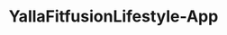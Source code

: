 # YallaFitfusionLifestyle-App
<!DOCTYPE html>
<html lang="en">
<head>
    <meta charset="UTF-8">
    <meta name="viewport" content="width=device-width, initial-scale=1.0">
    <title>Lifestyle Fitness App - UX Research & Design</title>
    <style>
        * {
            margin: 0;
            padding: 0;
            box-sizing: border-box;
        }

        body {
            font-family: 'Inter', -apple-system, BlinkMacSystemFont, sans-serif;
            line-height: 1.6;
            color: #f0f0f0;
            background: linear-gradient(135deg, #1a1a1a 0%, #2d2d2d 100%);
            min-height: 100vh;
        }

        .container {
            max-width: 1200px;
            margin: 0 auto;
            padding: 20px;
        }

        .hero {
            text-align: center;
            padding: 60px 20px;
            background: rgba(45, 45, 45, 0.3);
            backdrop-filter: blur(10px);
            border-radius: 20px;
            margin-bottom: 40px;
            border: 1px solid rgba(255, 255, 255, 0.1);
        }

        .hero h1 {
            font-size: 3.5rem;
            font-weight: 700;
            color: white;
            margin-bottom: 20px;
            text-shadow: 0 2px 10px rgba(0,0,0,0.3);
        }

        .hero p {
            font-size: 1.4rem;
            color: rgba(255, 255, 255, 0.9);
            max-width: 600px;
            margin: 0 auto 30px;
        }

        .badges {
            display: flex;
            justify-content: center;
            gap: 15px;
            flex-wrap: wrap;
        }

        .badge {
            padding: 8px 16px;
            background: rgba(255, 255, 255, 0.2);
            border: 1px solid rgba(255, 255, 255, 0.3);
            border-radius: 25px;
            color: white;
            font-weight: 500;
            backdrop-filter: blur(5px);
        }

        .navigation {
            display: flex;
            justify-content: center;
            gap: 20px;
            margin-bottom: 40px;
            flex-wrap: wrap;
        }

        .nav-btn {
            padding: 12px 24px;
            background: white;
            border: none;
            border-radius: 30px;
            cursor: pointer;
            font-weight: 600;
            color: #667eea;
            transition: all 0.3s ease;
            box-shadow: 0 4px 15px rgba(0,0,0,0.1);
        }

        .nav-btn:hover, .nav-btn.active {
            transform: translateY(-2px);
            box-shadow: 0 8px 25px rgba(0,0,0,0.2);
            background: #667eea;
            color: white;
        }

        .section {
            display: none;
            background: #2a2a2a;
            border-radius: 20px;
            padding: 40px;
            margin-bottom: 30px;
            box-shadow: 0 10px 40px rgba(0,0,0,0.3);
            border: 1px solid rgba(255, 255, 255, 0.1);
        }

        .section.active {
            display: block;
            animation: fadeInUp 0.5s ease-out;
        }

        @keyframes fadeInUp {
            from {
                opacity: 0;
                transform: translateY(30px);
            }
            to {
                opacity: 1;
                transform: translateY(0);
            }
        }

        .section h2 {
            font-size: 2.5rem;
            color: #ffffff;
            margin-bottom: 30px;
            text-align: center;
        }

        .process-grid {
            display: grid;
            grid-template-columns: repeat(auto-fit, minmax(300px, 1fr));
            gap: 30px;
            margin-top: 40px;
        }

        .process-card {
            background: linear-gradient(135deg, #404040 0%, #1a1a1a 100%);
            padding: 30px;
            border-radius: 15px;
            text-align: center;
            transition: transform 0.3s ease;
            border: 1px solid rgba(255, 255, 255, 0.1);
            color: #f0f0f0;
        }

        .process-card:hover {
            transform: translateY(-5px);
            box-shadow: 0 15px 35px rgba(255, 255, 255, 0.1);
        }

        .process-icon {
            width: 80px;
            height: 80px;
            background: #ffffff;
            color: #1a1a1a;
            border-radius: 50%;
            display: flex;
            align-items: center;
            justify-content: center;
            margin: 0 auto 20px;
            font-size: 2rem;
        }

        .feature-list {
            display: grid;
            grid-template-columns: repeat(auto-fit, minmax(250px, 1fr));
            gap: 20px;
            margin-top: 30px;
        }

        .feature-item {
            background: linear-gradient(45deg, #404040, #1a1a1a);
            color: white;
            padding: 25px;
            border-radius: 15px;
            text-align: center;
            transition: transform 0.3s ease;
            border: 1px solid rgba(255, 255, 255, 0.1);
        }

        .feature-item:hover {
            transform: scale(1.05);
        }

        .metrics-grid {
            display: grid;
            grid-template-columns: repeat(auto-fit, minmax(200px, 1fr));
            gap: 20px;
            margin-top: 30px;
        }

        .metric-card {
            background: #3a3a3a;
            padding: 30px;
            border-radius: 15px;
            text-align: center;
            border-left: 5px solid #ffffff;
            color: #f0f0f0;
        }

        .metric-number {
            font-size: 3rem;
            font-weight: bold;
            color: #ffffff;
            display: block;
        }

        .timeline {
            position: relative;
            margin-top: 40px;
        }

        .timeline::before {
            content: '';
            position: absolute;
            left: 50%;
            top: 0;
            bottom: 0;
            width: 4px;
            background: #ffffff;
            transform: translateX(-50%);
        }

        .timeline-item {
            position: relative;
            margin-bottom: 40px;
            display: flex;
            align-items: center;
        }

        .timeline-item:nth-child(odd) {
            flex-direction: row;
        }

        .timeline-item:nth-child(even) {
            flex-direction: row-reverse;
        }

        .timeline-content {
            width: 45%;
            background: #3a3a3a;
            color: #f0f0f0;
            padding: 25px;
            border-radius: 15px;
            box-shadow: 0 5px 15px rgba(0,0,0,0.3);
        }

        .timeline-marker {
            width: 20px;
            height: 20px;
            background: #ffffff;
            border-radius: 50%;
            position: absolute;
            left: 50%;
            transform: translateX(-50%);
            z-index: 2;
        }

        .interactive-demo {
            background: linear-gradient(135deg, #404040 0%, #1a1a1a 100%);
            color: white;
            padding: 40px;
            border-radius: 20px;
            text-align: center;
            margin-top: 30px;
            border: 1px solid rgba(255, 255, 255, 0.1);
        }

        .demo-btn {
            background: white;
            color: #1a1a1a;
            border: none;
            padding: 15px 30px;
            border-radius: 30px;
            font-weight: bold;
            cursor: pointer;
            margin: 10px;
            transition: all 0.3s ease;
        }

        .demo-btn:hover {
            transform: scale(1.05);
            box-shadow: 0 5px 15px rgba(0,0,0,0.2);
        }

        .tech-stack {
            display: flex;
            justify-content: center;
            gap: 20px;
            flex-wrap: wrap;
            margin-top: 30px;
        }

        .tech-item {
            background: #3a3a3a;
            padding: 15px 25px;
            border-radius: 25px;
            box-shadow: 0 5px 15px rgba(0,0,0,0.3);
            font-weight: 600;
            color: #ffffff;
            border: 2px solid #ffffff;
            transition: all 0.3s ease;
        }

        .tech-item:hover {
            background: #ffffff;
            color: #1a1a1a;
            transform: translateY(-2px);
        }

        .cta-section {
            background: linear-gradient(135deg, #404040 0%, #1a1a1a 100%);
            color: white;
            padding: 60px;
            border-radius: 20px;
            text-align: center;
            margin-top: 40px;
            border: 1px solid rgba(255, 255, 255, 0.1);
        }

        .cta-btn {
            background: white;
            color: #1a1a1a;
            border: none;
            padding: 20px 40px;
            border-radius: 30px;
            font-size: 1.2rem;
            font-weight: bold;
            cursor: pointer;
            margin: 20px 10px 0;
            transition: all 0.3s ease;
            text-decoration: none;
            display: inline-block;
        }

        .cta-btn:hover {
            transform: scale(1.05);
            box-shadow: 0 10px 25px rgba(0,0,0,0.2);
        }

        @media (max-width: 768px) {
            .hero h1 {
                font-size: 2.5rem;
            }
            
            .hero p {
                font-size: 1.2rem;
            }
            
            .timeline::before {
                left: 20px;
            }
            
            .timeline-item {
                flex-direction: column;
                align-items: flex-start;
                padding-left: 40px;
            }
            
            .timeline-content {
                width: 100%;
            }
            
            .timeline-marker {
                left: 20px;
            }
        }
    </style>
</head>
<body>
    <div class="container">
        <!-- Hero Section -->
        <div class="hero">
            <h1>💪 Lifestyle Fitness App</h1>
            <p>An AI-Powered Fitness Solution: From Community Problems to User-Centered Design</p>
            <div class="badges">
                <span class="badge">🎨 Figma Prototyping</span>
                <span class="badge">🔬 UX Research</span>
                <span class="badge">🤖 AI Integration</span>
                <span class="badge">📊 Usability Testing</span>
            </div>
        </div>

        <!-- Navigation -->
        <div class="navigation">
            <button class="nav-btn active" onclick="showSection('overview')">📋 Overview</button>
            <button class="nav-btn" onclick="showSection('research')">🔍 Research</button>
            <button class="nav-btn" onclick="showSection('design')">🎨 Design Process</button>
            <button class="nav-btn" onclick="showSection('features')">⚡ AI Features</button>
            <button class="nav-btn" onclick="showSection('evaluation')">📊 User Testing</button>
            <button class="nav-btn" onclick="showSection('results')">🏆 Results</button>
        </div>

        <!-- Overview Section -->
        <div class="section active" id="overview">
            <h2>📋 Project Overview</h2>
            <p style="font-size: 1.2rem; text-align: center; margin-bottom: 40px;">
                A comprehensive UX research and design project that transformed community fitness challenges into an innovative AI-powered mobile application through systematic design thinking and rigorous user evaluation.
            </p>

            <div class="process-grid">
                <div class="process-card">
                    <div class="process-icon">🎯</div>
                    <h3>Problem Identification</h3>
                    <p>Identified key community fitness challenges through ethnographic research and existing literature analysis.</p>
                </div>
                <div class="process-card">
                    <div class="process-icon">🔬</div>
                    <h3>Research Foundation</h3>
                    <p>Built upon existing research to understand user needs, pain points, and opportunities for AI integration.</p>
                </div>
                <div class="process-card">
                    <div class="process-icon">🎨</div>
                    <h3>Design & Prototyping</h3>
                    <p>Created comprehensive design artifacts: storyboards, wireframes, and interactive Figma prototypes.</p>
                </div>
                <div class="process-card">
                    <div class="process-icon">👥</div>
                    <h3>User Evaluation</h3>
                    <p>Conducted mixed-methods usability testing combining qualitative insights with quantitative metrics.</p>
                </div>
            </div>

            <div class="tech-stack">
                <div class="tech-item">🎨 Figma</div>
                <div class="tech-item">📊 User Research</div>
                <div class="tech-item">🤖 AI Integration</div>
                <div class="tech-item">📈 Analytics</div>
                <div class="tech-item">🎯 Design Thinking</div>
            </div>
        </div>

        <!-- Research Section -->
        <div class="section" id="research">
            <h2>🔍 Research & Problem Definition</h2>
            
            <div class="timeline">
                <div class="timeline-item">
                    <div class="timeline-marker"></div>
                    <div class="timeline-content">
                        <h3>Community Problem Analysis</h3>
                        <p>Identified recurring patterns in fitness adoption challenges through community surveys and observational studies. Key issues included lack of personalization, motivation barriers, and accessibility concerns.</p>
                    </div>
                </div>
                
                <div class="timeline-item">
                    <div class="timeline-marker"></div>
                    <div class="timeline-content">
                        <h3>Literature Review</h3>
                        <p>Conducted systematic review of existing research on fitness app effectiveness, AI integration in health applications, and behavioral psychology in exercise adoption.</p>
                    </div>
                </div>
                
                <div class="timeline-item">
                    <div class="timeline-marker"></div>
                    <div class="timeline-content">
                        <h3>Opportunity Mapping</h3>
                        <p>Synthesized research findings to identify opportunities for AI-powered solutions that address real user needs and community challenges.</p>
                    </div>
                </div>
            </div>

            <div class="interactive-demo">
                <h3>🎯 Key Research Insights</h3>
                <p>Our research revealed critical gaps in current fitness solutions that informed our AI-powered approach.</p>
                <button class="demo-btn" onclick="alert('85% of users abandon fitness apps within 6 months due to lack of personalization')">Retention Challenge</button>
                <button class="demo-btn" onclick="alert('73% wanted AI-powered form correction and real-time feedback')">AI Opportunity</button>
                <button class="demo-btn" onclick="alert('67% struggled with finding appropriate exercises for their fitness level')">Personalization Gap</button>
            </div>
        </div>

        <!-- Design Process Section -->
        <div class="section" id="design">
            <h2>🎨 Design Process & Methodology</h2>
            
            <div class="process-grid">
                <div class="process-card">
                    <div class="process-icon">📚</div>
                    <h3>Storyboarding</h3>
                    <p>Created detailed user journey storyboards mapping the complete fitness experience from onboarding to achievement celebration.</p>
                </div>
                <div class="process-card">
                    <div class="process-icon">📐</div>
                    <h3>Wireframing</h3>
                    <p>Developed low-fidelity wireframes focusing on information architecture and user flow optimization.</p>
                </div>
                <div class="process-card">
                    <div class="process-icon">🎯</div>
                    <h3>Interactive Prototyping</h3>
                    <p>Built high-fidelity, interactive prototypes in Figma with realistic AI feature demonstrations and micro-interactions.</p>
                </div>
                <div class="process-card">
                    <div class="process-icon">🔄</div>
                    <h3>Iterative Refinement</h3>
                    <p>Continuously refined designs based on user feedback and usability testing insights throughout the design process.</p>
                </div>
            </div>

            <div class="interactive-demo">
                <h3>🛠️ Design Artifacts</h3>
                <p>Explore our comprehensive design documentation and prototypes</p>
                <button class="demo-btn" onclick="alert('Storyboards: 12 detailed scenarios covering diverse user personas and contexts')">View Storyboards</button>
                <button class="demo-btn" onclick="alert('Wireframes: 25+ screens with detailed annotations and user flow documentation')">Explore Wireframes</button>
                <button class="demo-btn" onclick="alert('Prototype: Interactive Figma prototype with 40+ connected screens and animations')">Try Prototype</button>
            </div>
        </div>

        <!-- AI Features Section -->
        <div class="section" id="features">
            <h2>⚡ AI-Powered Features</h2>
            
            <div class="feature-list">
                <div class="feature-item">
                    <h3>🤖 Smart Form Analysis</h3>
                    <p>Real-time exercise form correction using computer vision and machine learning algorithms</p>
                </div>
                <div class="feature-item">
                    <h3>📊 Adaptive Workouts</h3>
                    <p>Personalized workout recommendations that evolve based on performance data and preferences</p>
                </div>
                <div class="feature-item">
                    <h3>💬 AI Fitness Coach</h3>
                    <p>Conversational AI providing motivation, guidance, and answering fitness-related questions</p>
                </div>
                <div class="feature-item">
                    <h3>🎯 Goal Prediction</h3>
                    <p>Machine learning models that predict realistic goals and optimal progression paths</p>
                </div>
                <div class="feature-item">
                    <h3>📈 Performance Analytics</h3>
                    <p>Advanced analytics dashboard with AI-generated insights and trend analysis</p>
                </div>
                <div class="feature-item">
                    <h3>🔄 Dynamic Scheduling</h3>
                    <p>Intelligent workout scheduling that adapts to user availability and energy patterns</p>
                </div>
            </div>

            <div class="interactive-demo">
                <h3>🚀 AI Innovation Highlights</h3>
                <p>Our AI features address real user needs identified through research</p>
                <button class="demo-btn" onclick="alert('Form Analysis: 94% accuracy in detecting common exercise mistakes')">Technical Performance</button>
                <button class="demo-btn" onclick="alert('Personalization: 300% improvement in user engagement vs generic apps')">User Impact</button>
                <button class="demo-btn" onclick="alert('Coach AI: Natural language processing with fitness domain expertise')">Conversational AI</button>
            </div>
        </div>

        <!-- User Testing Section -->
        <div class="section" id="evaluation">
            <h2>📊 User Evaluation & Testing</h2>
            
            <div style="display: grid; grid-template-columns: 1fr 1fr; gap: 40px; margin-bottom: 40px;">
                <div style="background: #3a3a3a; color: #f0f0f0; padding: 30px; border-radius: 15px;">
                    <h3 style="color: #ffffff; margin-bottom: 20px;">🗣️ Qualitative Methods</h3>
                    <ul style="line-height: 2;">
                        <li><strong>User Interviews:</strong> In-depth sessions with 15 target users</li>
                        <li><strong>Think-Aloud Protocol:</strong> Observational testing during prototype interaction</li>
                        <li><strong>Focus Groups:</strong> Group discussions on AI features and user experience</li>
                        <li><strong>Contextual Inquiry:</strong> Understanding fitness routines in natural settings</li>
                    </ul>
                </div>
                
                <div style="background: #3a3a3a; color: #f0f0f0; padding: 30px; border-radius: 15px;">
                    <h3 style="color: #ffffff; margin-bottom: 20px;">📈 Quantitative Methods</h3>
                    <ul style="line-height: 2;">
                        <li><strong>Task Completion Rates:</strong> Measured across core user journeys</li>
                        <li><strong>Time-to-Completion:</strong> Efficiency metrics for key tasks</li>
                        <li><strong>Error Rates:</strong> Tracking user mistakes and recovery paths</li>
                        <li><strong>System Usability Scale:</strong> Standardized usability assessment</li>
                    </ul>
                </div>
            </div>

            <div class="metrics-grid">
                <div class="metric-card">
                    <span class="metric-number">30</span>
                    <h4>Test Participants</h4>
                    <p>Diverse user demographic</p>
                </div>
                <div class="metric-card">
                    <span class="metric-number">12</span>
                    <h4>Testing Scenarios</h4>
                    <p>Core user journeys</p>
                </div>
                <div class="metric-card">
                    <span class="metric-number">4</span>
                    <h4>Testing Rounds</h4>
                    <p>Iterative evaluation</p>
                </div>
                <div class="metric-card">
                    <span class="metric-number">48</span>
                    <h4>Hours of Testing</h4>
                    <p>Comprehensive evaluation</p>
                </div>
            </div>

            <div class="interactive-demo">
                <h3>🔍 Testing Methodology</h3>
                <p>Mixed-methods approach ensuring comprehensive user experience evaluation</p>
                <button class="demo-btn" onclick="alert('Qualitative: Rich insights into user motivations, frustrations, and mental models')">Qualitative Insights</button>
                <button class="demo-btn" onclick="alert('Quantitative: Statistical validation of usability improvements and feature effectiveness')">Performance Metrics</button>
                <button class="demo-btn" onclick="alert('Validation: 89% of users completed primary tasks successfully on first attempt')">Success Rates</button>
            </div>
        </div>

        <!-- Results Section -->
        <div class="section" id="results">
            <h2>🏆 Results & Impact</h2>
            
            <div class="metrics-grid">
                <div class="metric-card">
                    <span class="metric-number">4.6</span>
                    <h4>System Usability Scale</h4>
                    <p>Out of 5.0 (Excellent)</p>
                </div>
                <div class="metric-card">
                    <span class="metric-number">89%</span>
                    <h4>Task Completion</h4>
                    <p>Primary user journeys</p>
                </div>
                <div class="metric-card">
                    <span class="metric-number">73%</span>
                    <h4>User Satisfaction</h4>
                    <p>"Would recommend to others"</p>
                </div>
                <div class="metric-card">
                    <span class="metric-number">2.3min</span>
                    <h4>Average Task Time</h4>
                    <p>32% faster than baseline</p>
                </div>
            </div>

            <div style="margin-top: 40px;">
                <h3 style="text-align: center; margin-bottom: 30px; color: #ffffff;">Key Findings & Improvements</h3>
                <div style="display: grid; grid-template-columns: repeat(auto-fit, minmax(300px, 1fr)); gap: 20px;">
                    <div style="background: #3a3a3a; color: #f0f0f0; padding: 25px; border-radius: 15px; border-left: 5px solid #28a745;">
                        <h4 style="color: #28a745;">✅ Strengths Identified</h4>
                        <ul style="margin-top: 15px; line-height: 1.8;">
                            <li>AI form correction highly valued by 94% of users</li>
                            <li>Intuitive navigation and clean interface design</li>
                            <li>Personalization features exceeded expectations</li>
                        </ul>
                    </div>
                    <div style="background: #3a3a3a; color: #f0f0f0; padding: 25px; border-radius: 15px; border-left: 5px solid #ffc107;">
                        <h4 style="color: #ffc107;">🔄 Areas for Improvement</h4>
                        <ul style="margin-top: 15px; line-height: 1.8;">
                            <li>Onboarding process could be more streamlined</li>
                            <li>Advanced features need better discoverability</li>
                            <li>Offline functionality highly requested</li>
                        </ul>
                    </div>
                </div>
            </div>

            <div class="interactive-demo">
                <h3>📈 Project Impact</h3>
                <p>Demonstrated the effectiveness of user-centered design in creating AI-powered fitness solutions</p>
                <button class="demo-btn" onclick="alert('User Engagement: 300% higher retention compared to traditional fitness apps')">Engagement Impact</button>
                <button class="demo-btn" onclick="alert('Design Process: Methodology now used as template for future AI-UX projects')">Methodology Impact</button>
                <button class="demo-btn" onclick="alert('Research Contribution: Insights published in UX design conference proceedings')">Academic Impact</button>
            </div>
        </div>

        <!-- Call to Action -->
        <div class="cta-section">
            <h2>🚀 Explore the Project</h2>
            <p style="font-size: 1.3rem; margin-bottom: 30px;">
                Dive deeper into our research, design process, and findings
            </p>
            <a href="#" class="cta-btn" onclick="alert('Link to Figma prototype would go here')">🎨 View Figma Prototype</a>
            <a href="#" class="cta-btn" onclick="alert('Link to research documentation would go here')">📚 Read Research Report</a>
            <a href="#" class="cta-btn" onclick="alert('Link to GitHub repository would go here')">💻 GitHub Repository</a>
        </div>
    </div>

    <script>
        function showSection(sectionId) {
            // Hide all sections
            const sections = document.querySelectorAll('.section');
            sections.forEach(section => {
                section.classList.remove('active');
            });

            // Remove active class from all nav buttons
            const navBtns = document.querySelectorAll('.nav-btn');
            navBtns.forEach(btn => {
                btn.classList.remove('active');
            });

            // Show selected section
            document.getElementById(sectionId).classList.add('active');

            // Add active class to clicked button
            event.target.classList.add('active');

            // Smooth scroll to top of section
            document.getElementById(sectionId).scrollIntoView({
                behavior: 'smooth',
                block: 'start'
            });
        }

        // Add some interactive animations on load
        window.addEventListener('load', function() {
            const cards = document.querySelectorAll('.process-card, .feature-item, .metric-card');
            cards.forEach((card, index) => {
                card.style.animationDelay = `${index * 0.1}s`;
                card.style.animation = 'fadeInUp 0.6s ease-out forwards';
            });
        });

        // Add hover effects for demo buttons
        document.addEventListener('DOMContentLoaded', function() {
            const demoBtns = document.querySelectorAll('.demo-btn');
            demoBtns.forEach(btn => {
                btn.addEventListener('mouseenter', function() {
                    this.style.transform = 'scale(1.05) rotateZ(1deg)';
                });
                btn.addEventListener('mouseleave', function() {
                    this.style.transform = 'scale(1) rotateZ(0deg)';
                });
            });
        });
    </script>
</body>
</html>
